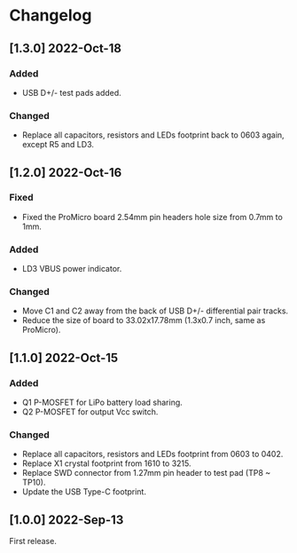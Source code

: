 # Changelog

## [1.3.0] 2022-Oct-18
### Added
- USB D+/- test pads added.

### Changed
- Replace all capacitors, resistors and LEDs footprint back to 0603 again, except R5 and LD3.

## [1.2.0] 2022-Oct-16
### Fixed
- Fixed the ProMicro board 2.54mm pin headers hole size from 0.7mm to 1mm.

### Added
- LD3 VBUS power indicator.

### Changed
- Move C1 and C2 away from the back of USB D+/- differential pair tracks.
- Reduce the size of board to 33.02x17.78mm (1.3x0.7 inch, same as ProMicro).

## [1.1.0] 2022-Oct-15
### Added
- Q1 P-MOSFET for LiPo battery load sharing.
- Q2 P-MOSFET for output Vcc switch.

### Changed
- Replace all capacitors, resistors and LEDs footprint from 0603 to 0402.
- Replace X1 crystal footprint from 1610 to 3215.
- Replace SWD connector from 1.27mm pin header to test pad (TP8 ~ TP10).
- Update the USB Type-C footprint.

## [1.0.0] 2022-Sep-13
First release.
